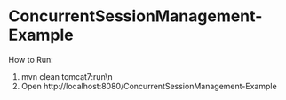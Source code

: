 ConcurrentSessionManagement-Example
===================================

How to Run:

1) mvn clean tomcat7:run\n
2) Open http://localhost:8080/ConcurrentSessionManagement-Example



